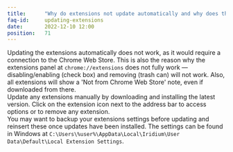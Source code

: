 ```yaml
---
title:		"Why do extensions not update automatically and why does the extension panel not fully work?"
faq-id:		updating-extensions
date:		2022-12-10 12:00
position:	71
---
```

Updating the extensions automatically does not work, as it would require a connection to the Chrome Web Store. 
This is also the reason why the extensions panel at ```chrome://extensions``` does not fully work — disabling/enabling (check box) and removing (trash can) will not work. 
Also, all extensions will show a 'Not from Chrome Web Store' note, even if downloaded from there.   
Update any extensions manually by downloading and installing the latest version. Click on the extension icon next to the address bar to access options or to remove any extension.     
You may want to backup your extensions settings before updating and reinsert these once updates have been installed. 
The settings can be found in Windows at ```C:\Users\%user%\AppData\Local\Iridium\User Data\Default\Local Extension Settings```.